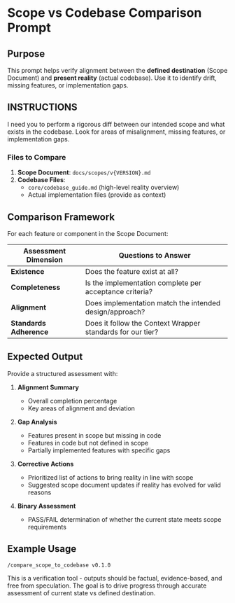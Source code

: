 # Scope vs Codebase Comparison Prompt

## Purpose

This prompt helps verify alignment between the **defined destination** (Scope Document) and **present reality** (actual codebase). Use it to identify drift, missing features, or implementation gaps.

## INSTRUCTIONS

I need you to perform a rigorous diff between our intended scope and what exists in the codebase. Look for areas of misalignment, missing features, or implementation gaps. 

### Files to Compare

1. **Scope Document**: `docs/scopes/v{VERSION}.md`
2. **Codebase Files**:
   - `core/codebase_guide.md` (high-level reality overview)
   - Actual implementation files (provide as context)

## Comparison Framework

For each feature or component in the Scope Document:

| Assessment Dimension | Questions to Answer |
|----------------------|---------------------|
| **Existence** | Does the feature exist at all? |
| **Completeness** | Is the implementation complete per acceptance criteria? |
| **Alignment** | Does implementation match the intended design/approach? |
| **Standards Adherence** | Does it follow the Context Wrapper standards for our tier? |

## Expected Output

Provide a structured assessment with:

1. **Alignment Summary**
   - Overall completion percentage
   - Key areas of alignment and deviation

2. **Gap Analysis**
   - Features present in scope but missing in code
   - Features in code but not defined in scope
   - Partially implemented features with specific gaps

3. **Corrective Actions**
   - Prioritized list of actions to bring reality in line with scope
   - Suggested scope document updates if reality has evolved for valid reasons

4. **Binary Assessment**
   - PASS/FAIL determination of whether the current state meets scope requirements

## Example Usage

```
/compare_scope_to_codebase v0.1.0
```

This is a verification tool - outputs should be factual, evidence-based, and free from speculation. The goal is to drive progress through accurate assessment of current state vs defined destination. 
